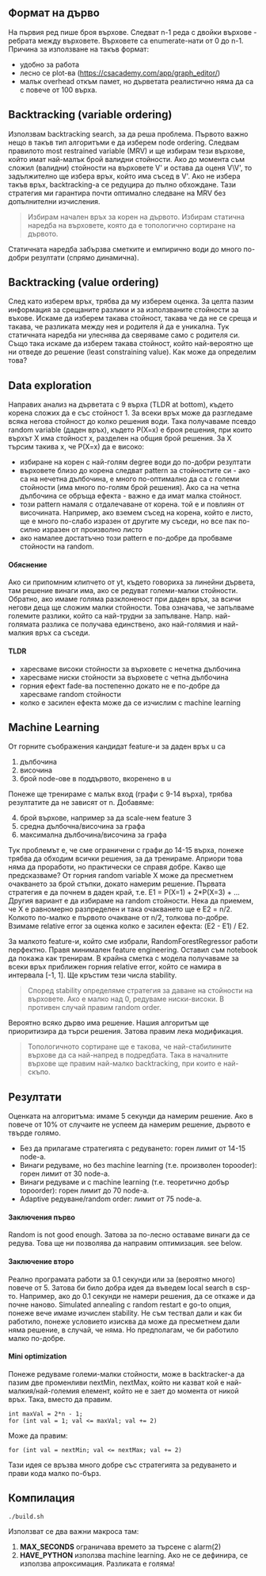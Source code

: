 ## Формат на дърво
На първия ред пише броя върхове. Следват n-1 реда с двойки върхове - ребрата между върховете. Върховете са
enumerate-нати от 0 до n-1. Причина за използване на такъв формат:
* удобно за работа
* лесно се plot-ва (<https://csacademy.com/app/graph_editor/>)
* малък overhead откъм памет, но дърветата реалистично няма да са с повече от 100 върха.

## Backtracking (variable ordering)
Използвам backtracking search, за да реша проблема. Първото важно нещо в такъв тип алгоритъми е да
изберем node ordering. Следвам правилото most restrained variable (MRV) и ще избирам тези върхове,
който имат най-малък брой валидни стойности. Ако до момента съм сложил (валидни) стойности на
върховете V' и остава да оценя V\V', то задължително ще избера връх, който има съсед в V'. Ако не
избера такъв връх, backtracking-а се редуцира до пълно обхождане. Тази стратегия ми гарантира почти
оптимално следване на MRV без допълнителни изчисления.

> Избирам начален връх за корен на дървото. Избирам статична наредба на върховете, която да е
> топологично сортиране на дървото.

Статичната наредба забързва сметките и емпирично води до много по-добри резултати (спрямо динамична).

## Backtracking (value ordering)
След като изберем връх, трябва да му изберем оценка. За целта пазим информация за срещаните разлики
и за използваните стойности за въхове. Искаме да изберем такава стойност, такава че да не се среща и
такава, че разликата между нея и родителя й да е уникална. Тук статичната наредба ни улеснява да
сверяваме само с родителя си. Също така искаме да изберем такава стойност, който най-вероятно ще
ни отведе до решение (least constraining value). Как може да определим това?

## Data exploration
Направих анализ на дърветата с 9 върха (TLDR at bottom), където корена сложих да е със стойност 1. За
всеки връх може да разгледаме всяка негова стойност до колко решения води. Така получаваме псевдо random
variable (даден връх), където P(X=x) е броя решения, при които върхът X има стойност x, разделен на общия
брой решения. За X търсим такива x, че P(X=x) да е високо:
* избиране на корен с най-голям degree води до по-добри резултати
* върховете близо до корена следват pattern за стойностите си - ако са на нечетна дълбочина, е много
по-оптимално да са с големи стойности (има много по-голям брой решения). Ако са на четна дълбочина се
обръща ефекта - важно е да имат малка стойност.
* този pattern намаля с отдалечаване от корена. той е и повлиян от височината. Например, ако вземем съсед на
корена, който е листо, ще е много по-слабо изразен от другите му съседи, но все пак по-силно изразен от
произволно листо
* ако намалее достатъчно този pattern е по-добре да пробваме стойности на random.
#### Обяснение
Ако си припомним клипчето от yt, където говориха за линейни дървета, там решение винаги има, ако се редуват
големи-малки стойности. Обратно, ако имаме голяма разклоненост при даден връх, за всичи негови деца ще сложим
малки стойности. Това означава, че запълваме големите разлики, който са най-трудни за запълване. Напр.
най-голямата разлика се получава единствено, ако най-голямия и най-малкия връх са съседи.

#### TLDR
* харесваме високи стойности за върховете с нечетна дълбочина
* харесваме ниски стойности за върховете с четна дълбочина
* горния ефект fade-ва постепенно докато не е по-добре да харесваме random стойности
* колко е засилен ефекта може да се изчислим с machine learning

## Machine Learning
От горните съображения кандидат feature-и за даден връх u са
1. дълбочина
2. височина
3. брой node-ове в поддървото, вкоренено в u

Понеже ще тренираме с малък вход (графи с 9-14 върха), трябва резултатите да не зависят от n. Добавяме:

4. брой върхове, например за да scale-нем feature 3
5. средна дълбочна/височина за графа
6. максимална дълбочина/височина за графа

Тук проблемът е, че сме ограничени с графи до 14-15 върха, понеже трябва да обходим всички решения, за да
тренираме. Априори това няма да проработи, но практически се справя добре. Какво ще предсказваме? От горния
random variable X може да пресметнем очакването за брой стъпки, докато намерим решение. Първата стратегия е да
почнем в даден край, т.е. E1 = P(X=1) + 2*P(X=3) + ... Другия вариант е да избираме на random стойности. Нека да
приемем, че X е равномерно разпределен и така очакването ще е E2 = n/2. Колкото по-малко е първото очакване от
n/2, толкова по-добре. Взимаме relative error за оценка колко е засилен ефекта: (E2 - E1) / E2.

За малкото feature-и, който сме избрали, RandomForestRegressor работи перфектно. Правя минимален feature engineering.
Оставил съм notebook да покажа как тренирам. В крайна сметка с модела получаваме за всеки връх приближен горния relative error,
който се намира в интервала [-1, 1]. Ще кръстим тези числа stability.

> Според stability определяме стратегия за даване на стойности на върховете. Ако е малко над 0, редуваме ниски-високи.
> В противен случай правим random order.

Вероятно всяко дърво има решение. Нашия алгоритъм ще приоритизира да търси решения. Затова правим лека модификация.
> Топологичното сортиране ще е такова, че най-стабилините върхове да са най-напред в подредбата.
> Така в началните върхове ще правим най-малко backtracking, при които е най-скъпо.

## Резултати
Оценката на алгоритъма: имаме 5 секунди да намерим решение. Ако в повече от 10% от случаите не
успеем да намерим решение, дървото е твърде голямо.

* Без да прилагаме стратегията с редуването: горен лимит от 14-15 node-a.
* Винаги редуваме, но без machine learning (т.е. произволен topooder): горен лимит от 30 node-a.
* Винаги редуваме и с machine learning (т.е. теоретично добър topoorder): горен лимит до 70 node-a.
* Adaptive редуване/random order: лимит от 75 node-a.

#### Заключения първо
Random is not good enough. Затова за по-лесно оставаме винаги да се редува. Това ще ни позволява да направим
оптимизация. see below.

#### Заключение второ
Реално програмата работи за 0.1 секунди или за (вероятно много) повече от 5. Затова би било добра идея да въведем
local search в csp-то. Например, ако до 0.1 секунди не намери решения, да се откаже и да почне наново. Simulated annealing
с random restart е go-to опция, понеже вече имаме изчислен stability. Не съм тествал дали и как би работило, понеже условието
изисква да може да пресметнем дали няма решение, в случай, че няма. Но предполагам, че би работило малко по-добре.

#### Mini optimization
Понеже редуваме големи-малки стойности, може в backtracker-а да пазим две променливи nextMin, nextMax,
който ни казват кой е най-малкия/най-големия елемент, който не е зает до момента от никой връх. Така, вместо да правим.
```
int maxVal = 2*n - 1;
for (int val = 1; val <= maxVal; val += 2)
```
Може да правим:
```
for (int val = nextMin; val <= nextMax; val += 2)
```
Тази идея се връзва много добре със стратегията за редуването и прави кода малко по-бърз.

## Компилация
```
./build.sh
```
Използват се два важни макроса там:
1. **MAX_SECONDS** ограничава времето за търсене с alarm(2)
2. **HAVE_PYTHON** използва machine learning. Ако не се дефинира, се използва апроксимация. Разликата е голяма!

